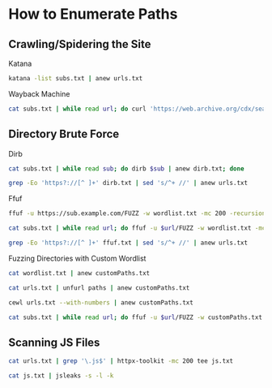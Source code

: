 # How to Enumerate Paths

## Crawling/Spidering the Site

Katana
```bash
katana -list subs.txt | anew urls.txt
```

Wayback Machine
```bash
cat subs.txt | while read url; do curl 'https://web.archive.org/cdx/search/cdx?url=*.$url/*&output=text&fl=original&collapse=urlkey' | anew urls.txt; done
```

## Directory Brute Force

Dirb
```bash
cat subs.txt | while read sub; do dirb $sub | anew dirb.txt; done

grep -Eo 'https?://[^ ]+' dirb.txt | sed 's/^+ //' | anew urls.txt
```

Ffuf
```bash
ffuf -u https://sub.example.com/FUZZ -w wordlist.txt -mc 200 -recursion | anew ffuf.txt

cat subs.txt | while read url; do ffuf -u $url/FUZZ -w wordlist.txt -mc 200 -recursion | anew ffuf.txt; done

grep -Eo 'https?://[^ ]+' ffuf.txt | sed 's/^+ //' | anew urls.txt
```

Fuzzing Directories with Custom Wordlist
```bash
cat wordlist.txt | anew customPaths.txt

cat urls.txt | unfurl paths | anew customPaths.txt

cewl urls.txt --with-numbers | anew customPaths.txt

cat subs.txt | while read url; do ffuf -u $url/FUZZ -w customPaths.txt -mc 200 -recursion | anew ffuf.txt; done
```


## Scanning JS Files

```bash
cat urls.txt | grep '\.js$' | httpx-toolkit -mc 200 tee js.txt

cat js.txt | jsleaks -s -l -k
```
